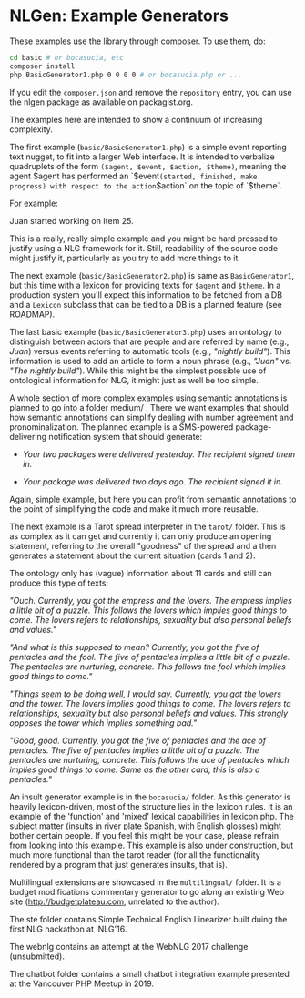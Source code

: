 ﻿# NLGen: Example Generators

These examples use the library through composer. To use them, do:

```bash
cd basic # or bocasucia, etc
composer install
php BasicGenerator1.php 0 0 0 0 # or bocasucia.php or ...
```

If you edit the `composer.json` and remove the `repository` entry, you
can use the nlgen package as available on packagist.org.

The examples here are intended to show a continuum of increasing complexity.

The first example (`basic/BasicGenerator1.php`) is a simple event
reporting text nugget, to fit into a larger Web interface.  It is
intended to verbalize quadruplets of the form `($agent, $event,
$action, $theme)`, meaning the agent $agent has performed an `$event`
(started, finished, make progress) with respect to the action `$action`
on the topic of `$theme`.

For example:

  Juan started working on Item 25.

This is a really, really simple example and you might be hard pressed
to justify using a NLG framework for it. Still, readability of the
source code might justify it, particularly as you try to add more
things to it.

The next example (`basic/BasicGenerator2.php`) is same as
`BasicGenerator1`, but this time with a lexicon for providing texts
for `$agent` and `$theme`. In a production system you'll expect this
information to be fetched from a DB and a `Lexicon` subclass that can
be tied to a DB is a planned feature (see ROADMAP).

The last basic example (`basic/BasicGenerator3.php`) uses an ontology
to distinguish between actors that are people and are referred by name
(e.g., _Juan_) versus events referring to automatic tools (e.g.,
_"nightly build"_).  This information is used to add an article to
form a noun phrase (e.g., _"Juan"_ vs. _"The nightly build"_).  While
this might be the simplest possible use of ontological information for
NLG, it might just as well be too simple.


A whole section of more complex examples using semantic annotations is
planned to go into a folder medium/ . There we want examples that
should how semantic annotations can simplify dealing with number
agreement and pronominalization. The planned example is a SMS-powered
package-delivering notification system that should generate:

* _Your two packages were delivered yesterday. The recipient signed
  them in._

* _Your package was delivered two days ago. The recipient signed it in._

Again, simple example, but here you can profit from semantic
annotations to the point of simplifying the code and make it much more
reusable.


The next example is a Tarot spread interpreter in the `tarot/`
folder. This is as complex as it can get and currently it can only
produce an opening statement, referring to the overall "goodness" of
the spread and a then generates a statement about the current
situation (cards 1 and 2).

The ontology only has (vague) information about 11 cards and still can
produce this type of texts:

_"Ouch. Currently, you got the empress and the lovers.  The empress
implies a little bit of a puzzle.  This follows the lovers which
implies good things to come.  The lovers refers to relationships,
sexuality but also personal beliefs and values."_

_"And what is this supposed to mean? Currently, you got the five of
pentacles and the fool.  The five of pentacles implies a little bit of
a puzzle. The pentacles are nurturing, concrete.  This follows the
fool which implies good things to come."_

_"Things seem to be doing well, I would say. Currently, you got the
lovers and the tower.  The lovers implies good things to come.  The
lovers refers to relationships, sexuality but also personal beliefs
and values.  This strongly opposes the tower which implies something
bad."_

_"Good, good. Currently, you got the five of pentacles and the ace of
pentacles.  The five of pentacles implies a little bit of a puzzle.
The pentacles are nurturing, concrete.  This follows the ace of
pentacles which implies good things to come.  Same as the other card,
this is also a pentacles."_


An insult generator example is in the `bocasucia/` folder.  As this
generator is heavily lexicon-driven, most of the structure lies in the
lexicon rules.  It is an example of the 'function' and 'mixed' lexical
capabilities in lexicon.php.  The subject matter (insults in river
plate Spanish, with English glosses) might bother certain people.  If
you feel this might be your case, please refrain from looking into
this example.  This example is also under construction, but much more
functional than the tarot reader (for all the functionality rendered
by a program that just generates insults, that is).


Multilingual extensions are showcased in the `multilingual/` folder.
It is a budget modifications commentary generator to go along an
existing Web site (http://budgetplateau.com, unrelated to the author).

The ste folder contains Simple Technical English Linearizer built
duing the first NLG hackathon at INLG'16.

The webnlg contains an attempt at the WebNLG 2017 challenge
(unsubmitted).

The chatbot folder contains a small chatbot integration example
presented at the Vancouver PHP Meetup in 2019.

